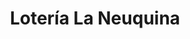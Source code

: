 ---
title: "Lotería La Neuquina"
url: /las-lajas/loteria-la-neuquina-avenida-julio-argentino-roca/
shop: Lotterie
---